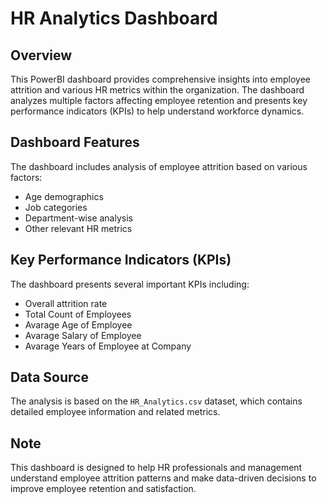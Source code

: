 # HR Analytics Dashboard

## Overview
This PowerBI dashboard provides comprehensive insights into employee attrition and various HR metrics within the organization. The dashboard analyzes multiple factors affecting employee retention and presents key performance indicators (KPIs) to help understand workforce dynamics.

## Dashboard Features
The dashboard includes analysis of employee attrition based on various factors:
- Age demographics
- Job categories
- Department-wise analysis
- Other relevant HR metrics

## Key Performance Indicators (KPIs)
The dashboard presents several important KPIs including:
- Overall attrition rate
- Total Count of Employees
- Avarage Age of Employee
- Avarage Salary of Employee
- Avarage Years of Employee at Company

## Data Source
The analysis is based on the `HR_Analytics.csv` dataset, which contains detailed employee information and related metrics.

## Note
This dashboard is designed to help HR professionals and management understand employee attrition patterns and make data-driven decisions to improve employee retention and satisfaction. 